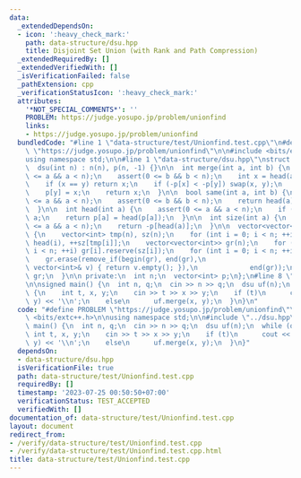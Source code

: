 ```yaml
---
data:
  _extendedDependsOn:
  - icon: ':heavy_check_mark:'
    path: data-structure/dsu.hpp
    title: Disjoint Set Union (with Rank and Path Compression)
  _extendedRequiredBy: []
  _extendedVerifiedWith: []
  _isVerificationFailed: false
  _pathExtension: cpp
  _verificationStatusIcon: ':heavy_check_mark:'
  attributes:
    '*NOT_SPECIAL_COMMENTS*': ''
    PROBLEM: https://judge.yosupo.jp/problem/unionfind
    links:
    - https://judge.yosupo.jp/problem/unionfind
  bundledCode: "#line 1 \"data-structure/test/Unionfind.test.cpp\"\n#define PROBLEM\
    \ \"https://judge.yosupo.jp/problem/unionfind\"\n\n#include <bits/extc++.h>\n\n\
    using namespace std;\n\n#line 1 \"data-structure/dsu.hpp\"\nstruct dsu {\n public:\n\
    \  dsu(int n) : n(n), p(n, -1) {}\n\n  int merge(int a, int b) {\n    assert(0\
    \ <= a && a < n);\n    assert(0 <= b && b < n);\n    int x = head(a), y = head(b);\n\
    \    if (x == y) return x;\n    if (-p[x] < -p[y]) swap(x, y);\n    p[x] += p[y];\n\
    \    p[y] = x;\n    return x;\n  }\n\n  bool same(int a, int b) {\n    assert(0\
    \ <= a && a < n);\n    assert(0 <= b && b < n);\n    return head(a) == head(b);\n\
    \  }\n\n  int head(int a) {\n    assert(0 <= a && a < n);\n    if (p[a] < 0) return\
    \ a;\n    return p[a] = head(p[a]);\n  }\n\n  int size(int a) {\n    assert(0\
    \ <= a && a < n);\n    return -p[head(a)];\n  }\n\n  vector<vector<int>> groups()\
    \ {\n    vector<int> tmp(n), sz(n);\n    for (int i = 0; i < n; ++i) tmp[i] =\
    \ head(i), ++sz[tmp[i]];\n    vector<vector<int>> gr(n);\n    for (int i = 0;\
    \ i < n; ++i) gr[i].reserve(sz[i]);\n    for (int i = 0; i < n; ++i) gr[tmp[i]].push_back(i);\n\
    \    gr.erase(remove_if(begin(gr), end(gr),\n                       [&](const\
    \ vector<int>& v) { return v.empty(); }),\n             end(gr));\n    return\
    \ gr;\n  }\n\n private:\n  int n;\n  vector<int> p;\n};\n#line 8 \"data-structure/test/Unionfind.test.cpp\"\
    \n\nsigned main() {\n  int n, q;\n  cin >> n >> q;\n  dsu uf(n);\n  while (q--)\
    \ {\n    int t, x, y;\n    cin >> t >> x >> y;\n    if (t)\n      cout << uf.same(x,\
    \ y) << '\\n';\n    else\n      uf.merge(x, y);\n  }\n}\n"
  code: "#define PROBLEM \"https://judge.yosupo.jp/problem/unionfind\"\n\n#include\
    \ <bits/extc++.h>\n\nusing namespace std;\n\n#include \"../dsu.hpp\"\n\nsigned\
    \ main() {\n  int n, q;\n  cin >> n >> q;\n  dsu uf(n);\n  while (q--) {\n   \
    \ int t, x, y;\n    cin >> t >> x >> y;\n    if (t)\n      cout << uf.same(x,\
    \ y) << '\\n';\n    else\n      uf.merge(x, y);\n  }\n}"
  dependsOn:
  - data-structure/dsu.hpp
  isVerificationFile: true
  path: data-structure/test/Unionfind.test.cpp
  requiredBy: []
  timestamp: '2023-07-25 00:50:50+07:00'
  verificationStatus: TEST_ACCEPTED
  verifiedWith: []
documentation_of: data-structure/test/Unionfind.test.cpp
layout: document
redirect_from:
- /verify/data-structure/test/Unionfind.test.cpp
- /verify/data-structure/test/Unionfind.test.cpp.html
title: data-structure/test/Unionfind.test.cpp
---
```

